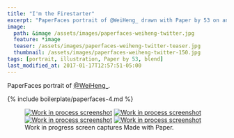 ```yaml
---
title: "I'm the Firestarter"
excerpt: "PaperFaces portrait of @WeiHeng_ drawn with Paper by 53 on an iPad."
image: 
  path: &image /assets/images/paperfaces-weiheng-twitter.jpg 
  feature: *image
  teaser: /assets/images/paperfaces-weiheng-twitter-teaser.jpg
  thumbnail: /assets/images/paperfaces-weiheng-twitter-150.jpg
tags: [portrait, illustration, Paper by 53, blend]
last_modified_at: 2017-01-17T12:57:51-05:00
---
```


PaperFaces portrait of <a href="http://twitter.com/WeiHeng_">@WeiHeng_</a>.

{% include boilerplate/paperfaces-4.md %}

<figure class="third">
	<a href="{{ site.url }}/assets/images/paperfaces-weiheng-process-1-lg.jpg"><img src="{{ site.url }}/assets/images/paperfaces-weiheng-process-1-600.jpg" alt="Work in process screenshot"></a>
	<a href="{{ site.url }}/assets/images/paperfaces-weiheng-process-2-lg.jpg"><img src="{{ site.url }}/assets/images/paperfaces-weiheng-process-2-600.jpg" alt="Work in process screenshot"></a>
	<a href="{{ site.url }}/assets/images/paperfaces-weiheng-process-3-lg.jpg"><img src="{{ site.url }}/assets/images/paperfaces-weiheng-process-3-600.jpg" alt="Work in process screenshot"></a>
	<a href="{{ site.url }}/assets/images/paperfaces-weiheng-process-4-lg.jpg"><img src="{{ site.url }}/assets/images/paperfaces-weiheng-process-4-600.jpg" alt="Work in process screenshot"></a>
	<figcaption>Work in progress screen captures Made with Paper.</figcaption>
</figure>
